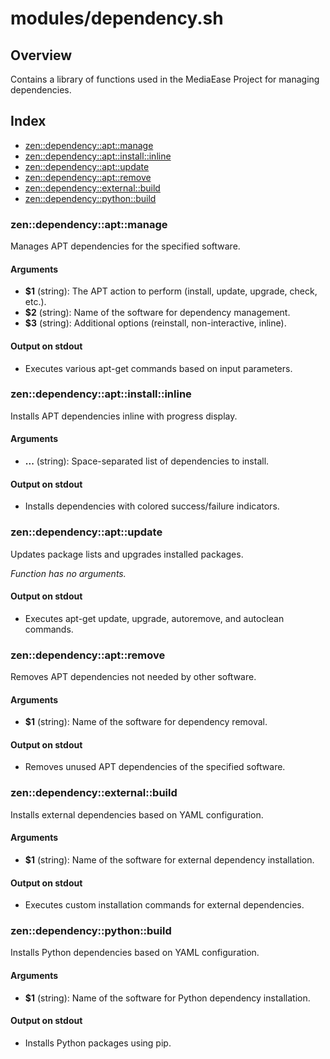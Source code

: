 # modules/dependency.sh

## Overview

Contains a library of functions used in the MediaEase Project for managing dependencies.

## Index

* [zen::dependency::apt::manage](#zendependencyaptmanage)
* [zen::dependency::apt::install::inline](#zendependencyaptinstallinline)
* [zen::dependency::apt::update](#zendependencyaptupdate)
* [zen::dependency::apt::remove](#zendependencyaptremove)
* [zen::dependency::external::build](#zendependencyexternalbuild)
* [zen::dependency::python::build](#zendependencypythonbuild)

### zen::dependency::apt::manage

Manages APT dependencies for the specified software.

#### Arguments

* **$1** (string): The APT action to perform (install, update, upgrade, check, etc.).
* **$2** (string): Name of the software for dependency management.
* **$3** (string): Additional options (reinstall, non-interactive, inline).

#### Output on stdout

* Executes various apt-get commands based on input parameters.

### zen::dependency::apt::install::inline

Installs APT dependencies inline with progress display.

#### Arguments

* **...** (string): Space-separated list of dependencies to install.

#### Output on stdout

* Installs dependencies with colored success/failure indicators.

### zen::dependency::apt::update

Updates package lists and upgrades installed packages.

_Function has no arguments._

#### Output on stdout

* Executes apt-get update, upgrade, autoremove, and autoclean commands.

### zen::dependency::apt::remove

Removes APT dependencies not needed by other software.

#### Arguments

* **$1** (string): Name of the software for dependency removal.

#### Output on stdout

* Removes unused APT dependencies of the specified software.

### zen::dependency::external::build

Installs external dependencies based on YAML configuration.

#### Arguments

* **$1** (string): Name of the software for external dependency installation.

#### Output on stdout

* Executes custom installation commands for external dependencies.

### zen::dependency::python::build

Installs Python dependencies based on YAML configuration.

#### Arguments

* **$1** (string): Name of the software for Python dependency installation.

#### Output on stdout

* Installs Python packages using pip.


